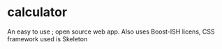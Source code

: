 # calculator
An easy to use ; open source web app.
Also uses Boost-ISH licens, CSS framework used is Skeleton 
